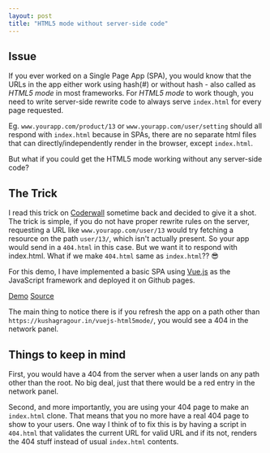 ```yaml
---
layout: post
title: "HTML5 mode without server-side code"
---
```


## Issue

If you ever worked on a Single Page App (SPA), you would know that the URLs in the app either work using hash(#) or without hash - also called as *HTML5 mode* in most frameworks. For *HTML5 mode* to work though, you need to write server-side rewrite code to always serve `index.html` for every page requested.

Eg. `www.yourapp.com/product/13` or `www.yourapp.com/user/setting` should all respond with `index.html` because in SPAs, there are no separate html files that can directly/independently render in the browser, except `index.html`.

But what if you could get the HTML5 mode working without any server-side code?

## The Trick

I read this trick on [Coderwall](https://coderwall.com/p/kfomwa/angularjs-html5mode-on-github-pages) sometime back and decided to give it a shot. The trick is simple, if you do not have proper rewrite rules on the server, requesting a URL like `www.yourapp.com/user/13` would try fetching a resource on the path `user/13/`, which isn't actually present. So your app would send in a `404.html` in this case. But we want it to respond with index.html. What if we make `404.html` same as `index.html`?? 😎

For this demo, I have implemented a basic SPA using [Vue.js](http://vuejs.org/) as the JavaScript framework and deployed it on Github pages.

<a href="https://kushagragour.in/vuejs-html5mode" class="button">Demo</a>
<a href="https://github.com/chinchang/vuejs-html5mode" class="button">Source</a>

The main thing to notice there is if you refresh the app on a path other than `https://kushagragour.in/vuejs-html5mode/`, you would see a 404 in the network panel.


## Things to keep in mind

First, you would have a 404 from the server when a user lands on any path other than the root. No big deal, just that there would be a red entry in the network panel.

Second, and more importantly, you are using your 404 page to make an `index.html` clone. That means that you no more have a real 404 page to show to your users. One way I think of to fix this is by having a script in `404.html` that validates the current URL for valid URL and if its not, renders the 404 stuff instead of usual `index.html` contents.
